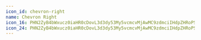 ```yaml
---
icon_id: chevron-right
name: Chevron Right
icon_16: PHN2ZyB4bWxucz0iaHR0cDovL3d3dy53My5vcmcvMjAwMC9zdmciIHdpZHRoPSIxNiIgaGVpZ2h0PSIxNiIgdmlld0JveD0iMCAwIDE2IDE2Ij48cGF0aCBmaWxsLXJ1bGU9ImV2ZW5vZGQiIGQ9Ik02LjIyIDMuMjJhLjc1Ljc1IDAgMDExLjA2IDBsNC4yNSA0LjI1YS43NS43NSAwIDAxMCAxLjA2bC00LjI1IDQuMjVhLjc1Ljc1IDAgMDEtMS4wNi0xLjA2TDkuOTQgOCA2LjIyIDQuMjhhLjc1Ljc1IDAgMDEwLTEuMDZ6Ii8+PC9zdmc+
icon_24: PHN2ZyB4bWxucz0iaHR0cDovL3d3dy53My5vcmcvMjAwMC9zdmciIHdpZHRoPSIyNCIgaGVpZ2h0PSIyNCIgdmlld0JveD0iMCAwIDI0IDI0Ij48cGF0aCBmaWxsLXJ1bGU9ImV2ZW5vZGQiIGQ9Ik04LjcyIDE4Ljc4YS43NS43NSAwIDAwMS4wNiAwbDYuMjUtNi4yNWEuNzUuNzUgMCAwMDAtMS4wNkw5Ljc4IDUuMjJhLjc1Ljc1IDAgMDAtMS4wNiAxLjA2TDE0LjQ0IDEybC01LjcyIDUuNzJhLjc1Ljc1IDAgMDAwIDEuMDZ6Ii8+PC9zdmc+
---
```

